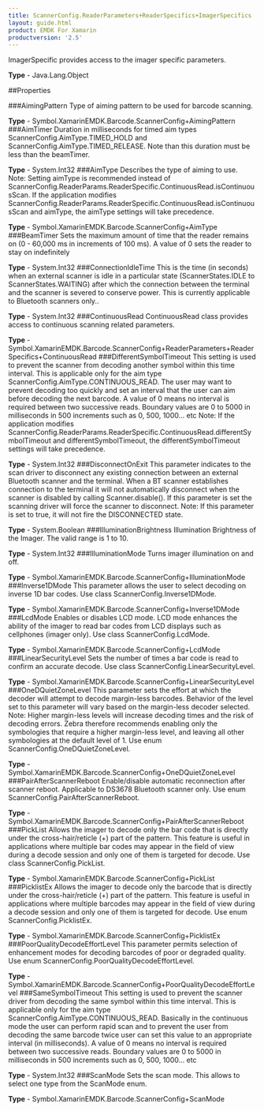 ```yaml
---
title: ScannerConfig.ReaderParameters+ReaderSpecifics+ImagerSpecifics
layout: guide.html
product: EMDK For Xamarin 
productversion: '2.5' 
---
```

ImagerSpecific provides access to the imager specific parameters.

**Type** - Java.Lang.Object

##Properties

###AimingPattern
Type of aiming pattern to be used for barcode scanning.

**Type** - Symbol.XamarinEMDK.Barcode.ScannerConfig+AimingPattern
###AimTimer
Duration in milliseconds for timed aim types ScannerConfig.AimType.TIMED_HOLD and ScannerConfig.AimType.TIMED_RELEASE. Note than this duration must be less than the beamTimer.

**Type** - System.Int32
###AimType
Describes the type of aiming to use.
Note: Setting aimType is recommended instead of ScannerConfig.ReaderParams.ReaderSpecific.ContinuousRead.isContinuousScan. If the application modifies ScannerConfig.ReaderParams.ReaderSpecific.ContinuousRead.isContinuousScan and aimType, the aimType settings will take precedence.

**Type** - Symbol.XamarinEMDK.Barcode.ScannerConfig+AimType
###BeamTimer
Sets the maximum amount of time that the reader remains on (0 - 60,000 ms in increments of 100 ms). A value of 0 sets the reader to stay on indefinitely

**Type** - System.Int32
###ConnectionIdleTime
This is the time (in seconds) when an external scanner is idle in a particular state (ScannerStates.IDLE to ScannerStates.WAITING) after which the connection between the terminal and the scanner is severed to conserve power. This is currently applicable to Bluetooth scanners only..

**Type** - System.Int32
###ContinuousRead
ContinuousRead class provides access to continuous scanning related parameters.

**Type** - Symbol.XamarinEMDK.Barcode.ScannerConfig+ReaderParameters+ReaderSpecifics+ContinuousRead
###DifferentSymbolTimeout
This setting is used to prevent the scanner from decoding another symbol within this time interval. This is applicable only for the aim type ScannerConfig.AimType.CONTINUOUS_READ. The user may want to prevent decoding too quickly and set an interval that the user can aim before decoding the next barcode. A value of 0 means no interval is required between two successive reads. Boundary values are 0 to 5000 in milliseconds in 500 increments such as 0, 500, 1000... etc
Note: If the application modifies ScannerConfig.ReaderParams.ReaderSpecific.ContinuousRead.differentSymbolTimeout and differentSymbolTimeout, the differentSymbolTimeout settings will take precedence.

**Type** - System.Int32
###DisconnectOnExit
This parameter indicates to the scan driver to disconnect any existing connection between an external Bluetooth scanner and the terminal. When a BT scanner establishes connection to the terminal it will not automatically disconnect when the scanner is disabled by calling Scanner.disable(). If this parameter is set the scanning driver will force the scanner to disconnect. Note: If this parameter is set to true, it will not fire the DISCONNECTED state.

**Type** - System.Boolean
###IlluminationBrightness
Illumination Brightness of the Imager. The valid range is 1 to 10.

**Type** - System.Int32
###IlluminationMode
Turns imager illumination on and off.

**Type** - Symbol.XamarinEMDK.Barcode.ScannerConfig+IlluminationMode
###Inverse1DMode
This parameter allows the user to select decoding on inverse 1D bar codes. Use class ScannerConfig.Inverse1DMode.

**Type** - Symbol.XamarinEMDK.Barcode.ScannerConfig+Inverse1DMode
###LcdMode
Enables or disables LCD mode. LCD mode enhances the ability of the imager to read bar codes from LCD displays such as cellphones (imager only). Use class ScannerConfig.LcdMode.

**Type** - Symbol.XamarinEMDK.Barcode.ScannerConfig+LcdMode
###LinearSecurityLevel
Sets the number of times a bar code is read to confirm an accurate decode. Use class ScannerConfig.LinearSecurityLevel.

**Type** - Symbol.XamarinEMDK.Barcode.ScannerConfig+LinearSecurityLevel
###OneDQuietZoneLevel
This parameter sets the effort at which the decoder will attempt to decode margin-less barcodes. Behavior of the level set to this parameter will vary based on the margin-less decoder selected. Note: Higher margin-less levels will increase decoding times and the risk of decoding errors. Zebra therefore recommends enabling only the symbologies that require a higher margin-less level, and leaving all other symbologies at the default level of 1. Use enum ScannerConfig.OneDQuietZoneLevel.

**Type** - Symbol.XamarinEMDK.Barcode.ScannerConfig+OneDQuietZoneLevel
###PairAfterScannerReboot
Enable/disable automatic reconnection after scanner reboot. Applicable to DS3678 Bluetooth scanner only. Use enum ScannerConfig.PairAfterScannerReboot.


**Type** - Symbol.XamarinEMDK.Barcode.ScannerConfig+PairAfterScannerReboot
###PickList
Allows the imager to decode only the bar code that is directly under the cross-hair/reticle (+) part of the pattern. This feature is useful in applications where multiple bar codes may appear in the field of view during a decode session and only one of them is targeted for decode. Use class ScannerConfig.PickList.

**Type** - Symbol.XamarinEMDK.Barcode.ScannerConfig+PickList
###PicklistEx
Allows the imager to decode only the barcode that is directly under the cross-hair/reticle (+) part of the pattern. This feature is useful in applications where multiple barcodes may appear in the field of view during a decode session and only one of them is targeted for decode. Use enum ScannerConfig.PicklistEx.

**Type** - Symbol.XamarinEMDK.Barcode.ScannerConfig+PicklistEx
###PoorQualityDecodeEffortLevel
This parameter permits selection of enhancement modes for decoding barcodes of poor or degraded quality. Use enum ScannerConfig.PoorQualityDecodeEffortLevel.

**Type** - Symbol.XamarinEMDK.Barcode.ScannerConfig+PoorQualityDecodeEffortLevel
###SameSymbolTimeout
This setting is used to prevent the scanner driver from decoding the same symbol within this time interval. This is applicable only for the aim type ScannerConfig.AimType.CONTINUOUS_READ. Basically in the continuous mode the user can perform rapid scan and to prevent the user from decoding the same barcode twice user can set this value to an appropriate interval (in milliseconds). A value of 0 means no interval is required between two successive reads. Boundary values are 0 to 5000 in milliseconds in 500 increments such as 0, 500, 1000... etc

**Type** - System.Int32
###ScanMode
Sets the scan mode. This allows to select one type from the ScanMode enum.

**Type** - Symbol.XamarinEMDK.Barcode.ScannerConfig+ScanMode
